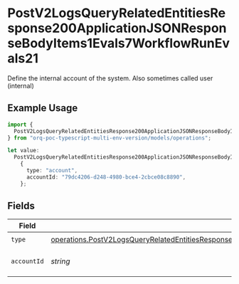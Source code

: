 # PostV2LogsQueryRelatedEntitiesResponse200ApplicationJSONResponseBodyItems1Evals7WorkflowRunEvals21

Define the internal account of the system. Also sometimes called user (internal)

## Example Usage

```typescript
import {
  PostV2LogsQueryRelatedEntitiesResponse200ApplicationJSONResponseBodyItems1Evals7WorkflowRunEvals21,
} from "orq-poc-typescript-multi-env-version/models/operations";

let value:
  PostV2LogsQueryRelatedEntitiesResponse200ApplicationJSONResponseBodyItems1Evals7WorkflowRunEvals21 =
    {
      type: "account",
      accountId: "79dc4206-d248-4980-bce4-2cbce08c8890",
    };
```

## Fields

| Field                                                                                                                                                                                                                                                | Type                                                                                                                                                                                                                                                 | Required                                                                                                                                                                                                                                             | Description                                                                                                                                                                                                                                          |
| ---------------------------------------------------------------------------------------------------------------------------------------------------------------------------------------------------------------------------------------------------- | ---------------------------------------------------------------------------------------------------------------------------------------------------------------------------------------------------------------------------------------------------- | ---------------------------------------------------------------------------------------------------------------------------------------------------------------------------------------------------------------------------------------------------- | ---------------------------------------------------------------------------------------------------------------------------------------------------------------------------------------------------------------------------------------------------- |
| `type`                                                                                                                                                                                                                                               | [operations.PostV2LogsQueryRelatedEntitiesResponse200ApplicationJSONResponseBodyItems1Evals7WorkflowRunEvals2Type](../../models/operations/postv2logsqueryrelatedentitiesresponse200applicationjsonresponsebodyitems1evals7workflowrunevals2type.md) | :heavy_check_mark:                                                                                                                                                                                                                                   | N/A                                                                                                                                                                                                                                                  |
| `accountId`                                                                                                                                                                                                                                          | *string*                                                                                                                                                                                                                                             | :heavy_check_mark:                                                                                                                                                                                                                                   | The id of the resource                                                                                                                                                                                                                               |